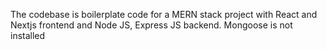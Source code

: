 The codebase is boilerplate code for a MERN stack project with React and Nextjs frontend and Node JS, Express JS backend. Mongoose is not installed
